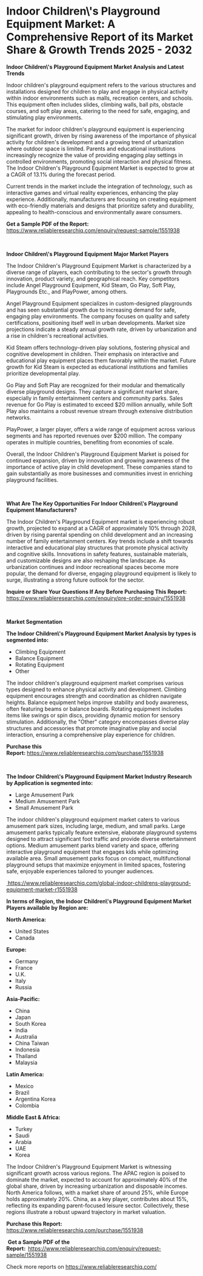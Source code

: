 <p><h1>Indoor Children\'s Playground Equipment Market: A Comprehensive Report of its Market Share & Growth Trends 2025 - 2032</h1></p><p><strong>Indoor Children\'s Playground Equipment Market Analysis and Latest Trends</strong></p>
<p><p>Indoor children's playground equipment refers to the various structures and installations designed for children to play and engage in physical activity within indoor environments such as malls, recreation centers, and schools. This equipment often includes slides, climbing walls, ball pits, obstacle courses, and soft play areas, catering to the need for safe, engaging, and stimulating play environments.</p><p>The market for indoor children's playground equipment is experiencing significant growth, driven by rising awareness of the importance of physical activity for children's development and a growing trend of urbanization where outdoor space is limited. Parents and educational institutions increasingly recognize the value of providing engaging play settings in controlled environments, promoting social interaction and physical fitness. The Indoor Children's Playground Equipment Market is expected to grow at a CAGR of 13.1% during the forecast period. </p><p>Current trends in the market include the integration of technology, such as interactive games and virtual reality experiences, enhancing the play experience. Additionally, manufacturers are focusing on creating equipment with eco-friendly materials and designs that prioritize safety and durability, appealing to health-conscious and environmentally aware consumers.</p></p>
<p><strong>Get a Sample PDF of the Report:&nbsp;</strong> <a href="https://www.reliableresearchiq.com/enquiry/request-sample/1551938?utm_campaign=3097&utm_medium=2&utm_source=Github&utm_content=ia&utm_term=11042025&utm_id=indoor-childrens-playground-equipment">https://www.reliableresearchiq.com/enquiry/request-sample/1551938</a></p>
<p>&nbsp;</p>
<p><strong>Indoor Children\'s Playground Equipment Major Market Players</strong></p>
<p><p>The Indoor Children's Playground Equipment Market is characterized by a diverse range of players, each contributing to the sector's growth through innovation, product variety, and geographical reach. Key competitors include Angel Playground Equipment, Kid Steam, Go Play, Soft Play, Playgrounds Etc., and PlayPower, among others.</p><p>Angel Playground Equipment specializes in custom-designed playgrounds and has seen substantial growth due to increasing demand for safe, engaging play environments. The company focuses on quality and safety certifications, positioning itself well in urban developments. Market size projections indicate a steady annual growth rate, driven by urbanization and a rise in children's recreational activities.</p><p>Kid Steam offers technology-driven play solutions, fostering physical and cognitive development in children. Their emphasis on interactive and educational play equipment places them favorably within the market. Future growth for Kid Steam is expected as educational institutions and families prioritize developmental play.</p><p>Go Play and Soft Play are recognized for their modular and thematically diverse playground designs. They capture a significant market share, especially in family entertainment centers and community parks. Sales revenue for Go Play is estimated to exceed $20 million annually, while Soft Play also maintains a robust revenue stream through extensive distribution networks.</p><p>PlayPower, a larger player, offers a wide range of equipment across various segments and has reported revenues over $200 million. The company operates in multiple countries, benefiting from economies of scale. </p><p>Overall, the Indoor Children's Playground Equipment Market is poised for continued expansion, driven by innovation and growing awareness of the importance of active play in child development. These companies stand to gain substantially as more businesses and communities invest in enriching playground facilities.</p></p>
<p>&nbsp;</p>
<p><strong>What Are The Key Opportunities For Indoor Children\'s Playground Equipment Manufacturers?</strong></p>
<p><p>The Indoor Children's Playground Equipment market is experiencing robust growth, projected to expand at a CAGR of approximately 10% through 2028, driven by rising parental spending on child development and an increasing number of family entertainment centers. Key trends include a shift towards interactive and educational play structures that promote physical activity and cognitive skills. Innovations in safety features, sustainable materials, and customizable designs are also reshaping the landscape. As urbanization continues and indoor recreational spaces become more popular, the demand for diverse, engaging playground equipment is likely to surge, illustrating a strong future outlook for the sector.</p></p>
<p><strong>Inquire or Share Your Questions If Any Before Purchasing This Report:</strong> <a href="https://www.reliableresearchiq.com/enquiry/pre-order-enquiry/1551938?utm_campaign=3097&utm_medium=2&utm_source=Github&utm_content=ia&utm_term=11042025&utm_id=indoor-childrens-playground-equipment">https://www.reliableresearchiq.com/enquiry/pre-order-enquiry/1551938</a></p>
<p>&nbsp;</p>
<p><strong>Market Segmentation</strong></p>
<p><strong>The Indoor Children\'s Playground Equipment Market Analysis by types is segmented into:</strong></p>
<p><ul><li>Climbing Equipment</li><li>Balance Equipment</li><li>Rotating Equipment</li><li>Other</li></ul></p>
<p><p>The indoor children's playground equipment market comprises various types designed to enhance physical activity and development. Climbing equipment encourages strength and coordination as children navigate heights. Balance equipment helps improve stability and body awareness, often featuring beams or balance boards. Rotating equipment includes items like swings or spin discs, providing dynamic motion for sensory stimulation. Additionally, the "Other" category encompasses diverse play structures and accessories that promote imaginative play and social interaction, ensuring a comprehensive play experience for children.</p></p>
<p><strong>Purchase this Report:&nbsp;</strong><a href="https://www.reliableresearchiq.com/purchase/1551938?utm_campaign=3097&utm_medium=2&utm_source=Github&utm_content=ia&utm_term=11042025&utm_id=indoor-childrens-playground-equipment">https://www.reliableresearchiq.com/purchase/1551938</a></p>
<p>&nbsp;</p>
<p><strong>The Indoor Children\'s Playground Equipment Market Industry Research by Application is segmented into:</strong></p>
<p><ul><li>Large Amusement Park</li><li>Medium Amusement Park</li><li>Small Amusement Park</li></ul></p>
<p><p>The indoor children's playground equipment market caters to various amusement park sizes, including large, medium, and small parks. Large amusement parks typically feature extensive, elaborate playground systems designed to attract significant foot traffic and provide diverse entertainment options. Medium amusement parks blend variety and space, offering interactive playground equipment that engages kids while optimizing available area. Small amusement parks focus on compact, multifunctional playground setups that maximize enjoyment in limited spaces, fostering safe, enjoyable experiences tailored to younger audiences.</p></p>
<p><a href="https://www.reliableresearchiq.com/global-indoor-childrens-playground-equipment-market-r1551938?utm_campaign=3097&utm_medium=2&utm_source=Github&utm_content=ia&utm_term=11042025&utm_id=indoor-childrens-playground-equipment">&nbsp;https://www.reliableresearchiq.com/global-indoor-childrens-playground-equipment-market-r1551938</a></p>
<p><strong>In terms of Region, the Indoor Children\'s Playground Equipment Market Players available by Region are:</strong></p>
<p>
    <p> <strong> North America: </strong>
        <ul>
            <li>United States</li>
            <li>Canada</li>
        </ul>
        </p> 
    <p> <strong> Europe: </strong>
        <ul>
            <li>Germany</li>
            <li>France</li>
            <li>U.K.</li>
            <li>Italy</li>
            <li>Russia</li>
        </ul>
        </p> 
    <p> <strong> Asia-Pacific: </strong>
        <ul>
            <li>China</li>
            <li>Japan</li>
            <li>South Korea</li>
            <li>India</li>
            <li>Australia</li>
            <li>China Taiwan</li>
            <li>Indonesia</li>
            <li>Thailand</li>
            <li>Malaysia</li>
        </ul>
        </p> 
    <p> <strong> Latin America: </strong>
        <ul>
            <li>Mexico</li>
            <li>Brazil</li>
            <li>Argentina Korea</li>
            <li>Colombia</li>
        </ul>
        </p> 
    <p> <strong> Middle East & Africa: </strong>
        <ul>
            <li>Turkey</li>
            <li>Saudi</li>
            <li>Arabia</li>
            <li>UAE</li>
            <li>Korea</li>
        </ul>
    </p>
    </p>
<p><p>The Indoor Children's Playground Equipment Market is witnessing significant growth across various regions. The APAC region is poised to dominate the market, expected to account for approximately 40% of the global share, driven by increasing urbanization and disposable incomes. North America follows, with a market share of around 25%, while Europe holds approximately 20%. China, as a key player, contributes about 15%, reflecting its expanding parent-focused leisure sector. Collectively, these regions illustrate a robust upward trajectory in market valuation.</p></p>
<p><strong>Purchase this Report: </strong><a href="https://www.reliableresearchiq.com/purchase/1551938?utm_campaign=3097&utm_medium=2&utm_source=Github&utm_content=ia&utm_term=11042025&utm_id=indoor-childrens-playground-equipment">https://www.reliableresearchiq.com/purchase/1551938</a></p>
<p>&nbsp;<strong>Get a Sample PDF of the Report:&nbsp;&nbsp;</strong><a href="https://www.reliableresearchiq.com/enquiry/request-sample/1551938?utm_campaign=3097&utm_medium=2&utm_source=Github&utm_content=ia&utm_term=11042025&utm_id=indoor-childrens-playground-equipment">https://www.reliableresearchiq.com/enquiry/request-sample/1551938</a></p>
<p><strong></strong></p>
<p>Check more reports on <a href="https://www.reliableresearchiq.com/?utm_campaign=3097&utm_medium=2&utm_source=Github&utm_content=ia&utm_term=11042025&utm_id=indoor-childrens-playground-equipment">https://www.reliableresearchiq.com/</a></p>